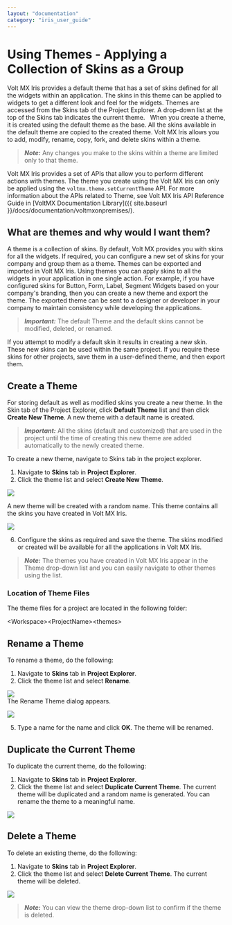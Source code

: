 ```yaml
---
layout: "documentation"
category: "iris_user_guide"
---
```

                          


Using Themes - Applying a Collection of Skins as a Group
========================================================

Volt MX  Iris provides a default theme that has a set of skins defined for all the widgets within an application. The skins in this theme can be applied to widgets to get a different look and feel for the widgets. Themes are accessed from the Skins tab of the Project Explorer. A drop-down list at the top of the Skins tab indicates the current theme.   When you create a theme, it is created using the default theme as the base. All the skins available in the default theme are copied to the created theme. Volt MX Iris allows you to add, modify, rename, copy, fork, and delete skins within a theme.

> **_Note:_** Any changes you make to the skins within a theme are limited only to that theme.

Volt MX  Iris provides a set of APIs that allow you to perform different actions with themes. The theme you create using the Volt MX Iris can only be applied using the `voltmx.theme.setCurrentTheme` API. For more information about the APIs related to Theme, see Volt MX Iris API Reference Guide in [VoltMX Documentation Library]({{ site.baseurl }}/docs/documentation/voltmxonpremises/).

What are themes and why would I want them?
------------------------------------------

A theme is a collection of skins. By default, Volt MX provides you with skins for all the widgets. If required, you can configure a new set of skins for your company and group them as a theme. Themes can be exported and imported in Volt MX Iris. Using themes you can apply skins to all the widgets in your application in one single action. For example, if you have configured skins for Button, Form, Label, Segment Widgets based on your company's branding, then you can create a new theme and export the theme. The exported theme can be sent to a designer or developer in your company to maintain consistency while developing the applications.

> **_Important:_** The default Theme and the default skins cannot be modified, deleted, or renamed.

If you attempt to modify a default skin it results in creating a new skin. These new skins can be used within the same project. If you require these skins for other projects, save them in a user-defined theme, and then export them.

Create a Theme
--------------

For storing default as well as modified skins you create a new theme. In the Skin tab of the Project Explorer, click **Default Theme** list and then click **Create New Theme**. A new theme with a default name is created.

> **_Important:_** All the skins (default and customized) that are used in the project until the time of creating this new theme are added automatically to the newly created theme.

To create a new theme, navigate to Skins tab in the project explorer.

1.  Navigate to **Skins** tab in **Project Explorer**.
2.  Click the theme list and select **Create New Theme**.

![](Resources/Images/ThemeList_CRR.png)

A new theme will be created with a random name. This theme contains all the skins you have created in Volt MX Iris.

![](Resources/Images/ThemeCreated_CRR.png)

6.  Configure the skins as required and save the theme. The skins modified or created will be available for all the applications in Volt MX Iris.

> **_Note:_** The themes you have created in Volt MX Iris appear in the Theme drop-down list and you can easily navigate to other themes using the list.

### Location of Theme Files

The theme files for a project are located in the following folder:

\<Workspace\>\<ProjectName\>\<themes\>

Rename a Theme
--------------

To rename a theme, do the following: 

1.  Navigate to **Skins** tab in **Project Explorer**.
2.  Click the theme list and select **Rename**.

![](Resources/Images/RenameTheme_CRR.png)  
The Rename Theme dialog appears.

![](Resources/Images/RenameThemeDialog_CRR.png)

5.  Type a name for the name and click **OK**. The theme will be renamed.

Duplicate the Current Theme
---------------------------

To duplicate the current theme, do the following: 

1.  Navigate to **Skins** tab in **Project Explorer**.
2.  Click the theme list and select **Duplicate Current Theme**. The current theme will be duplicated and a random name is generated. You can rename the theme to a meaningful name.

![](Resources/Images/DuplicateCurrentTheme_CRR.png)

Delete a Theme
--------------

To delete an existing theme, do the following: 

1.  Navigate to **Skins** tab in **Project Explorer**.
2.  Click the theme list and select **Delete Current Theme**. The current theme will be deleted.

![](Resources/Images/DeleteCurrentThemeOption_CRR.png)

> **_Note:_** You can view the theme drop-down list to confirm if the theme is deleted.
